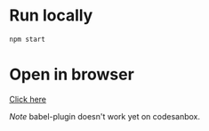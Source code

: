 # Run locally

`npm start`

# Open in browser

[Click here](https://codesandbox.io/s/github/redux-saga/redux-saga/tree/main/examples/error-demo)

_Note_ babel-plugin doesn't work yet on codesanbox.
